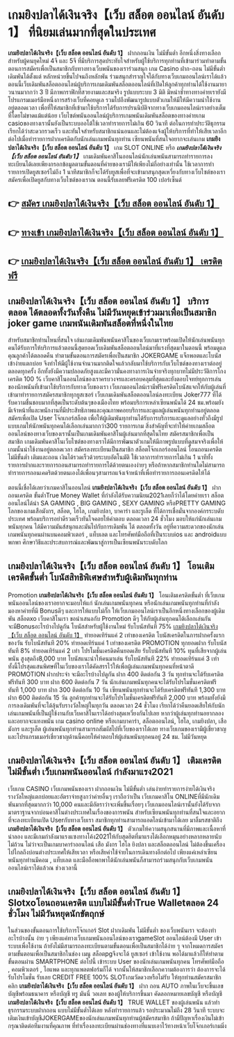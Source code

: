 # เกมยิงปลาได้เงินจริง【เว็บ สล็อต ออนไลน์ อันดับ 1】  ที่นิยมเล่นมากที่สุดในประเทศ

**เกมยิงปลาได้เงินจริง【เว็บ สล็อต ออนไลน์ อันดับ 1】** ฝากถอนเงิน ไม่มีขั้นต่ำ  อีกหนึ่งสิ่งทางเลือกสำหรับผู้คนยุคใหม่ 4จี และ 5จี ที่มีบริการสุดประทับใจสำหรับผู้ใช้บริการทุกท่านที่เข้ามาร่วมทำตามขั้นตอนการสมัครเพื่อเป็นสมาชิกกับทางทางเว็บพนันของเราร่วมสนุก เกม Casino  ฝาก-ถอน ไม่มีขั้นต่ำ เดิมพันได้ตั้งแต่ หลักหน่วยขึ้นไปจนถึงหลักพัน ร่วมสนุกสำราญใจได้กับทางเว็บเกมออนไลน์เราได้แล้วตอนนี้เว็บเดิมพันสล็อตออนไลน์ผู้บริการเกมเดิมพันสล็อตออนไลน์ที่เปิดให้ลูกค้าทุกท่านได้ใช้งานมายาวนานมากกว่า 3 ปี มีภาพกราฟิกที่สวยงามและสมจริง รูปแบบระบบ 3 มิติ
มิหนำซ้ำทางทางค่ายเรายังมี โปรแกรมเมอร์มือหนึ่งการสร้างเว็บที่คอยดูเล  รวมไปถึงพัฒนารูปแบบตัวเกมให้มีให้มีความน่าใช้งานอยู่ตลอดเวลา เพื่อที่ให้สมาชิกที่เข้ามาใช้บริการได้รับการปรนนิบัติจากทางเว็บเกมออนไลน์เราอย่างเต็มที่โดยไม่ขาดแม้แต่น้อย เว็บไซต์พนันออนไลน์ผู้บริการเกมพนันเดิมพันสล็อตของทางค่ายเกม casioของทางเรานั้นยังเป็นระบบออโต้ใช้เวลาทำรายการไม่เกิน 60 วินาที ต่อในการทำประวัติธุกรรม เรียกได้ว่าสะดวกรวดเร็ว และทันใจสำหรับสมาชิกแน่นอนและไม่ต้องแจ้งผู้ให้บริการที่ทำให้เสียเวลาอีกต่อไปเมื่อทำรายการฝากเครดิตกับนักเล่นเกมพนันทุกท่าน
เซียนพนันที่สนใจอยากจะเล่นเกม **เกมยิงปลาได้เงินจริง【เว็บ สล็อต ออนไลน์ อันดับ 1】** เกม SLOT ONLINE หรือ ***เกมยิงปลาได้เงินจริง【เว็บ สล็อต ออนไลน์ อันดับ 1】*** เกมเดิมพันคาสิโนออนไลน์นักเล่นพนันสามารถทำรายการลงทะเบียนได้เลยเพียงกรอกข้อมูลตามขั้นตอนที่ค่ายของเรามีให้เพียงไม่กี่อย่างเท่านั้น ใช้เวลาการทำรายการเปิดยูสเซอร์ไม่ถึง 1 นาทีสมาชิกก็จะได้รับยูสเพื่อที่จะเข้ามาสนุกสุดเหวี่ยงกับทางเว็บไซต์ของเราสมัครเพื่อเปิดยูสกับทางเว็บไซต์ของเราณ ตอนนี้รับเลยฟรีเครดิต 100 เปอร์เซ็นต์ 

## 👉 [สมัคร เกมยิงปลาได้เงินจริง【เว็บ สล็อต ออนไลน์ อันดับ 1】](https://archa888.com/)
## 👉 [ทางเข้า เกมยิงปลาได้เงินจริง【เว็บ สล็อต ออนไลน์ อันดับ 1】](https://archa888.com/)
## 👉 [เกมยิงปลาได้เงินจริง【เว็บ สล็อต ออนไลน์ อันดับ 1】 เครดิตฟรี](https://archa888.com/)

## เกมยิงปลาได้เงินจริง【เว็บ สล็อต ออนไลน์ อันดับ 1】 บริการตลอด ได้ตลอดทั้งวันทั้งคืน ไม่มีวันหยุดเข้าร่วมมาเพื่อเป็นสมาชิก joker game เกมพนันเดิมพันสล็อตที่หนึ่งในไทย

สำหรับสมาชิกท่านไหนที่สนใจ เล่นเกมเดิมพันพนันคาสิโนของเว็บเกมเราพร้อมเปิดให้นักเล่นพนันทุกคนได้รับการให้บริการแล้วตอนนี้สุดยอดเว็บเดิมพันสล็อตออนไลน์มาที่แรงที่สุดมาในตอนนี้ พร้อมดูแลคุณลูกค้าได้ตลอดคืน ทำตามขั้นตอนการสมัครเพื่อเป็นสมาชิก JOKERGAME แจ็กพอตและโบนัสเข้าง่ายแตกบ่อย จึงทำให้มีผู้ใช้งานจำนวนมากติดใจแล้วกลับมาใช้บริการกับเว็บไซต์ของทางเราต่ออยู่ตลอดทุกครั้ง อีกทั้งยังมีความปลอดภัยสูงและมีความั่นคงทางการเงินจ่ายจริงทุกบาทไม่มีประวัติการโกงเครดิต 100 % เว็บคาสิโนออนไลน์ของเราครบวงจรและครอบคลุมที่สุดและยังตอบโจทย์ทุกการเล่นของนักพนันที่เข้ามาใช้บริการกับทางเว็บของเรา
เว็บเกมออนไลน์เรามีฟรีเครดิตโบนัสแจกให้กับผู้เล่นที่เข้ามาทำรายการสมัครสมาชิกทุกยูสเซอร์ เว็บเกมเดิมพันสล็อตออนไลน์ลงทะเบียน Joker777 ที่ได้รับความชื่นชอบมากที่สุดเป็นระดับต้นๆของเมืองไทย พร้อมบริการเหล่าเซียนพนันได้ 24 ชม.พร้อมยังมีเจ้าหน้าที่และพนักงานที่มีประสิทธิภาพและคุณภาพคอยบริการและดูแลผู้เล่นพนันทุกท่านอยู่ตลอด สมัครเพื่อเปิด User โจ๊กเกอร์สล็อต เพื่อให้ผู้เดิมพันทุกท่านได้รับการบริการและดูแลอย่างทั่วถึงมีรูปแบบเกมให้นักพนันทุกคนได้เลือกเล่นมากกว่า300 รายการเกม
สิ่งสำคัญที่จะทำให้ค่ายเกมสล็อตออนไลน์ของทางเว็บของเรานั้นเป็นเกมเดิมพันคาสิโนผู้เล่นมากที่สุดในไทย สมัครสมาชิกเพื่อเป็นสมาชิก  เกมเดิมพันคาสิโนเว็บไซต์ของทางเราได้มีการพัฒนาตัวเกมให้มีภาพรูปแบบที่ดูสมจจริงเพื่อให้เกมนั้นน่าใช้งานอยู่ตลอดเวลา สมัครลงทะเบียนเป็นสมาชิก สล็อตโจ๊กเกอร์ออนไลน์ โอนถอนเครดิต ไม่มีขั้นต่ำ เติมและถอน เงินได้รวดเร็วด้วยระบบอัตโนมัติ ใช้เวลาการทำรายการไม่เกิน 1 นาทีทั้งรายการฝากและรายการถอนสามารถทำรายการได้ด้วยตนเองง่ายๆ หรือถ้าหากสมาชิกท่านใดไม่สามารถทำรายการถอนเคดริตด้วยตนเองได้เพื่อนๆสามารถแจ้งเจ้าหน้าที่เพื่อทำรายการถอนเครดิตให้ได้

ตอนนี้เชื่อได้เลยว่าเกมคาสิโนออนไลน์ **เกมยิงปลาได้เงินจริง【เว็บ สล็อต ออนไลน์ อันดับ 1】** ฝากถอนเครดิต ขั้นต่ำTrue Money Wallet ที่กำลังได้รับความนิยม2021เลยก็ว่าได้โดยค่ายเรา สล็อต ออนไลน์ได้นำ SA GAMING , BIG GAMING , SEXY GAMING หรือPRETTY GAMING โลกของเกมเสือมังกร, สล็อต, ไฮโล, เกมยิงปลา, บาคาร่า และรูเล็ต ที่ได้การเชื่อมั่นจากองค์กรระบดับประเทศ พร้อมบริการอย่าดีรวดเร็วทันใจคอยให้คำตอบ ตลอดเวลา 24 ชั่วโมง มอบให้แก่นักเล่นเกมพนันทุกคน ได้มีความมันส์สนุกและมันไปกับการเดิมพัน ได้ ตลอดทั้งวัน อยู่ที่ความสะดวกของนักเล่นเกมพนันทุกคนผ่านบนคอมพิวเตอร์ , แท็บเลต และโทรศัพท์มือถือที่เป็นระบบios และ androidแบบพกพา ศึกษาวิธีและประสบการณ์และพัฒนาสู่การเป็นเซียนพนันระบดับโลก

## เกมยิงปลาได้เงินจริง【เว็บ สล็อต ออนไลน์ อันดับ 1】 โอนเติมเครดิตขั้นต่ำ โบนัสสิทธิพิเศษสำหรับผู้เดิมพันทุกท่าน

 Promotion  **เกมยิงปลาได้เงินจริง【เว็บ สล็อต ออนไลน์ อันดับ 1】** โอนเติมเครดิตขั้นต่ำ ที่เว็บเกมพนันออนไลน์ของเราอยากจะมอบให้แก่  นักเล่นเกมพนันทุกคน หรือนักเล่นเกมพนันทุกท่านที่กำลังมองหาค่ายที่มี Bonusดีๆ และการให้แบบไม่กั๊ก ให้เว็บเกมออนไลน์เราเป็นอีกหนึ่งทางเลือกของผู้เดิมพัน สล็อตxo เว็บคาสิโนเรา ขอนำเสนอกับ Promotion ดีๆ ให้กับผู้เล่นทุกคนได้เลือกเล่นกัน จะมีBonusอะไรบ้างไปดูกัน
โบนัสสำหรับผู้ใช้งานใหม่ รับโบนัสทันที 75% [เกมยิงปลาได้เงินจริง【เว็บ สล็อต ออนไลน์ อันดับ 1】](https://archa888.com/) ทำยอดเทิร์นแค่ 2 เท่าของเครดิต
โบนัสเครดิตในการฝากครั้งแรกของวัน รับโบนัสทันที 20% ทำยอดเทิร์นแค่ 1 เท่าของเครดิต
 PROMOTION ทุกยอดฝาก รับโบนัสทันที 8% ทำยอดเทิร์นแค่ 2 เท่า
โปรโมชั่นเครดิตคืนยอดเสีย รับโบนัสทันที 10% ทุนที่เสียจากผู้เล่นพนัน สูงสุดถึง8,000 บาท
โบนัสแนะนำให้คนมาเล่น รับโบนัสทันที 22% ทำยอดเทิร์นแค่ 3 เท่า
ทั้งนี้โปรสุดแสนพิศษที่ในเว็บของเราได้คัดสรรไว้ให้เพื่อผู้เล่นเกมพนันทุกคนที่หน้าตาดี  PROMOTION ฝากประจำ จะมีอะไรบ้างไปดูกัน
ฝาก 400 ติดต่อกัน 3 วัน ทุกท่านจะได้รับเครดิตฟรีทันที 300 บาท
ฝาก 600 ติดต่อกัน 7 วัน นักเล่นเกมพนันทุกคนจะได้รับโปรโมชั่นเครดิตฟรีทันที 1,000 บาท
ฝาก 300 ติดต่อกัน 10 วัน เซียนพนันทุกท่านจะได้รับเครดิตฟรีทันที 1,300 บาท
ฝาก 600 ติดต่อกัน 15 วัน ลูกค้าทุกท่านจะได้รับโปรโมชั่นเครดิตฟรีทันที 2,000 บาท
พร้อมทั้งยังมีการลงเดิมพันที่จะได้ลุ้นรับรางวัลใหญ่ในทุกวัน ตลอดเวลา 24 ชั่วโมง เรียกได้ว่าคืนยอดเสียให้กับนักเล่นเกมพนันที่เป็นผู้ใช้งานกับเว็บคาสิโนเราได้อย่างสุดเหวี่ยงกันไปเลย หากว่าผู้เล่นทุกท่านอยากลองและอยากจะแทงพนัน เกม casino online หรือเกมบาคาร่า, สล็อตออนไลน์, ไฮโล, เกมยิงปลา, เสือมังกร และรูเล็ต ผู้เล่นพนันทุกท่านสามารถสัมผัสไปที่เว็บของเราได้เลย ทางเว็บเกมของเรามีผู้เชี่ยวชาญและโปรแกรมเมอร์เชี่ยวชาญด้านนี้คอยให้คำตอบให้ผู้เล่นพนันทุกคนอยู่ 24 ชม. ไม่มีวันหยุด

## เกมยิงปลาได้เงินจริง【เว็บ สล็อต ออนไลน์ อันดับ 1】 เติมเครดิต ไม่มีขั้นต่ำ  เว็บเกมพนันออนไลน์ กำลังมาแรง2021

เว็บเกม CASINO เว็บเกมพนันของเรา ฝากถอนเงิน ไม่มีขั้นต่ำ เล่นง่ายทำรายการง่ายได้เงินจริง รางวัลใหญ่แตกบ่อยและอัตราจ่ายสูงกว่าค่ายอื่นๆ เราถือว่าเป็น เว็บเกมคาสิโน ONLINEที่มีนักเดิมพันมากที่สุดมากกว่า 10,000 คนและมีอัตราว่าจะเพิ่มขึ้นเรื่อยๆ เว็บเกมออนไลน์เรานั้นยังได้รับจากมาตราฐานจากบ่อนคาสิโนต่างประเทศในเรื่องของการพนัน สำหรับเซียนพนันทุกท่านที่สนใจและอยากที่จะลงทะเบียนเปิด Userกับทางเว็บเรา สมาชิกทุกท่านสามารถแอดไลน์เข้ามาได้เลย
	มาลิ้มรสชาติถึง **เกมยิงปลาได้เงินจริง【เว็บ สล็อต ออนไลน์ อันดับ 1】** ตัวเกมให้ความสนุกสนานที่มีภาพและเนื้อหาที่น่าลอง และมีเกมกำลังมาแรงแซงทางโค้ง2021ให้กับสุดฮิตที่มาแรงได้เลือกหมุนอย่างหลากหลายนับไม่ถ้วน  ไม่ว่าจะเป็นเกมบาคาร่าออนไลน์ เสือ มังกร ไฮโล ยิงปลา และสล็อตออนไลน์ ไม่ต้องขึ้นเครื่องไปไกลถึงบ่อนต่างประเทศให้เสียเวลา หรือเสียค่าใช้จ่ายในการเดินทางอีกต่อไป เพียงแค่เหล่าเซียนพนันทุกท่านมีคอม , แท็บเลต และมือถือพกพาได้นักเล่นพนันก็สามารถร่วมสนุกกับเว็บเกมพนันออนไลน์เราได้แล้วณ ช่วงเวลานี้

## เกมยิงปลาได้เงินจริง【เว็บ สล็อต ออนไลน์ อันดับ 1】 Slotxoโอนถอนเครดิต แบบไม่มีขั้นต่ำTrue Walletตลอด 24 ชั่วโมง ไม่มีวันหยุดนักขัตฤกษ์

ในส่วนของขั้นตอนการใช้บริการโจ๊กเกอร์ Slot ฝากเดิมพัน ไม่มีขั้นต่ำ ของเว็บพนันเรา จะต้องทำอะไรบ้างนั้น ง่าย ๆ เพียงแค่ทางเว็บเกมพนันออนไลน์ของเราgameSlot ออนไลน์ต้องมี User เข้าระบบเพื่อใช้งาน ถ้ายังไม่มีสามารถลงทะเบียนตามขั้นตอนเพื่อเป็นสมาชิกได้ง่าย ๆ จากโหมดการสมัครตามขั้นตอนเพื่อเป็นสมาชิกในช่อง เมนู สล็อตpgจึงจะได้ ยูสเซอร์ เข้าใช้งาน พอได้มาแล้วก็ให้ทำตามขั้นตอนผ่าน SMARTPHONE ต่อไปนี้
เข้าระบบ User  ของนักเล่นเกมพนันทุกคน โทรศัพท์มือถือ , คอมพิวเตอร์ , ไอแพด และทุกแพลตฟอร์มก็ได้
จากนั้นให้สมาชิกเลือกความต้องการว่า ต้องการจะได้รับโปรโมชั่น รับเลย CREDIT FREE 100% SLOTเกมวัดดวงหรือไม่รับ
ให้ทุกท่านสมัครสมาชิก คลิก **เกมยิงปลาได้เงินจริง【เว็บ สล็อต ออนไลน์ อันดับ 1】** ฝาก ถอน AUTO ภาพในเว็บจะขึ้นเลขบัญชีพร้อมธนาคาร หรือบัญชี ทรู มันนี่ วอเลท ของผู้ให้บริการขึ้นมา
คัดลอกหมายเลขบัญชี หรือบัญชี **เกมยิงปลาได้เงินจริง【เว็บ สล็อต ออนไลน์ อันดับ 1】** TRUE WALLET ของผู้เล่นพนัน แล้วทำธุรกรรมระบบฝากถอน แบบไม่มีขั้นต่ำได้เลย
หลังทำรายการแล้ว รอประมาณไม่ถึง 28 วินาที ระบบจะเติมเงินเข้าบัญชีJOKERGAMEของนักเล่นเกมพนันทุกท่านผู้สมัครสมาชิก
ถ้ามีปัญหาเรื่องเงินไม่เข้า กรุณาติดต่อทีมงานที่คุณภาพ ที่ทำเรื่องลงทะเบียนผ่านช่องทางที่แนบเอาไว้ทางหน้าเว็บโจ๊กเกอร์เกมมิ่ง


